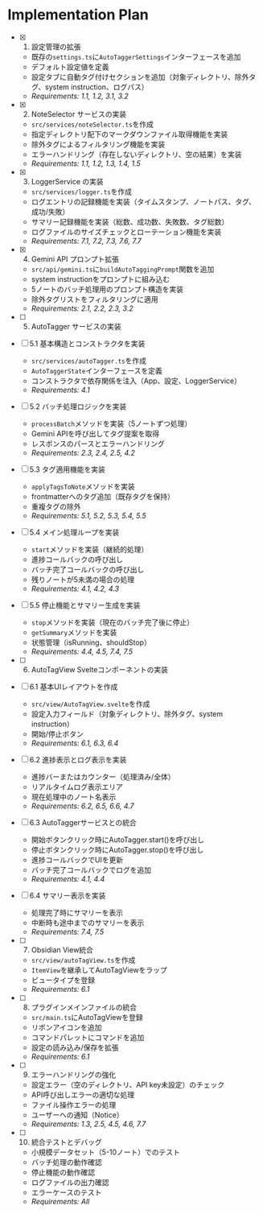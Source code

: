 # Implementation Plan

- [x] 1. 設定管理の拡張
  - 既存の`settings.ts`に`AutoTaggerSettings`インターフェースを追加
  - デフォルト設定値を定義
  - 設定タブに自動タグ付けセクションを追加（対象ディレクトリ、除外タグ、system instruction、ログパス）
  - _Requirements: 1.1, 1.2, 3.1, 3.2_

- [x] 2. NoteSelector サービスの実装
  - `src/services/noteSelector.ts`を作成
  - 指定ディレクトリ配下のマークダウンファイル取得機能を実装
  - 除外タグによるフィルタリング機能を実装
  - エラーハンドリング（存在しないディレクトリ、空の結果）を実装
  - _Requirements: 1.1, 1.2, 1.3, 1.4, 1.5_

- [x] 3. LoggerService の実装
  - `src/services/logger.ts`を作成
  - ログエントリの記録機能を実装（タイムスタンプ、ノートパス、タグ、成功/失敗）
  - サマリー記録機能を実装（総数、成功数、失敗数、タグ総数）
  - ログファイルのサイズチェックとローテーション機能を実装
  - _Requirements: 7.1, 7.2, 7.3, 7.6, 7.7_

- [x] 4. Gemini API プロンプト拡張
  - `src/api/gemini.ts`に`buildAutoTaggingPrompt`関数を追加
  - system instructionをプロンプトに組み込む
  - 5ノートのバッチ処理用のプロンプト構造を実装
  - 除外タグリストをフィルタリングに適用
  - _Requirements: 2.1, 2.2, 2.3, 3.2_

- [ ] 5. AutoTagger サービスの実装
- [ ] 5.1 基本構造とコンストラクタを実装
  - `src/services/autoTagger.ts`を作成
  - `AutoTaggerState`インターフェースを定義
  - コンストラクタで依存関係を注入（App、設定、LoggerService）
  - _Requirements: 4.1_

- [ ] 5.2 バッチ処理ロジックを実装
  - `processBatch`メソッドを実装（5ノートずつ処理）
  - Gemini APIを呼び出してタグ提案を取得
  - レスポンスのパースとエラーハンドリング
  - _Requirements: 2.3, 2.4, 2.5, 4.2_

- [ ] 5.3 タグ適用機能を実装
  - `applyTagsToNote`メソッドを実装
  - frontmatterへのタグ追加（既存タグを保持）
  - 重複タグの除外
  - _Requirements: 5.1, 5.2, 5.3, 5.4, 5.5_

- [ ] 5.4 メイン処理ループを実装
  - `start`メソッドを実装（継続的処理）
  - 進捗コールバックの呼び出し
  - バッチ完了コールバックの呼び出し
  - 残りノートが5未満の場合の処理
  - _Requirements: 4.1, 4.2, 4.3_

- [ ] 5.5 停止機能とサマリー生成を実装
  - `stop`メソッドを実装（現在のバッチ完了後に停止）
  - `getSummary`メソッドを実装
  - 状態管理（isRunning、shouldStop）
  - _Requirements: 4.4, 4.5, 7.4, 7.5_

- [ ] 6. AutoTagView Svelteコンポーネントの実装
- [ ] 6.1 基本UIレイアウトを作成
  - `src/view/AutoTagView.svelte`を作成
  - 設定入力フィールド（対象ディレクトリ、除外タグ、system instruction）
  - 開始/停止ボタン
  - _Requirements: 6.1, 6.3, 6.4_

- [ ] 6.2 進捗表示とログ表示を実装
  - 進捗バーまたはカウンター（処理済み/全体）
  - リアルタイムログ表示エリア
  - 現在処理中のノート名表示
  - _Requirements: 6.2, 6.5, 6.6, 4.7_

- [ ] 6.3 AutoTaggerサービスとの統合
  - 開始ボタンクリック時にAutoTagger.start()を呼び出し
  - 停止ボタンクリック時にAutoTagger.stop()を呼び出し
  - 進捗コールバックでUIを更新
  - バッチ完了コールバックでログを追加
  - _Requirements: 4.1, 4.4_

- [ ] 6.4 サマリー表示を実装
  - 処理完了時にサマリーを表示
  - 中断時も途中までのサマリーを表示
  - _Requirements: 7.4, 7.5_

- [ ] 7. Obsidian View統合
  - `src/view/autoTagView.ts`を作成
  - `ItemView`を継承してAutoTagViewをラップ
  - ビュータイプを登録
  - _Requirements: 6.1_

- [ ] 8. プラグインメインファイルの統合
  - `src/main.ts`にAutoTagViewを登録
  - リボンアイコンを追加
  - コマンドパレットにコマンドを追加
  - 設定の読み込み/保存を拡張
  - _Requirements: 6.1_

- [ ] 9. エラーハンドリングの強化
  - 設定エラー（空のディレクトリ、API key未設定）のチェック
  - API呼び出しエラーの適切な処理
  - ファイル操作エラーの処理
  - ユーザーへの通知（Notice）
  - _Requirements: 1.3, 2.5, 4.5, 4.6, 7.7_

- [ ] 10. 統合テストとデバッグ
  - 小規模データセット（5-10ノート）でのテスト
  - バッチ処理の動作確認
  - 停止機能の動作確認
  - ログファイルの出力確認
  - エラーケースのテスト
  - _Requirements: All_

